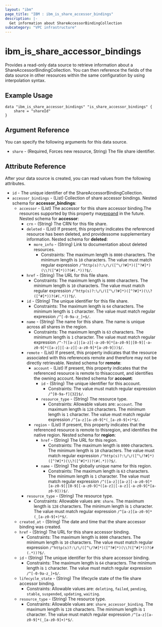 ```yaml
---
layout: "ibm"
page_title: "IBM : ibm_is_share_accessor_bindings"
description: |-
  Get information about ShareAccessorBindingCollection
subcategory: "VPC infrastructure"
---
```


# ibm_is_share_accessor_bindings

Provides a read-only data source to retrieve information about a ShareAccessorBindingCollection. You can then reference the fields of the data source in other resources within the same configuration by using interpolation syntax.

## Example Usage

```hcl
data "ibm_is_share_accessor_bindings" "is_share_accessor_bindings" {
	share = "shareId"
}
```

## Argument Reference

You can specify the following arguments for this data source.

* `share` - (Required, Forces new resource, String) The file share identifier.

## Attribute Reference

After your data source is created, you can read values from the following attributes.

* `id` - The unique identifier of the ShareAccessorBindingCollection.
* `accessor_bindings` - (List) Collection of share accessor bindings.
Nested schema for **accessor_bindings**:
	* `accessor` - (List) The accessor for this share accessor binding.The resources supported by this property may[expand](https://cloud.ibm.com/apidocs/vpc#property-value-expansion) in the future.
	Nested schema for **accessor**:
		* `crn` - (String) The CRN for this file share.
		* `deleted` - (List) If present, this property indicates the referenced resource has been deleted, and providessome supplementary information.
		Nested schema for **deleted**:
			* `more_info` - (String) Link to documentation about deleted resources.
			  * Constraints: The maximum length is `8000` characters. The minimum length is `10` characters. The value must match regular expression `/^http(s)?:\/\/([^\/?#]*)([^?#]*)(\\?([^#]*))?(#(.*))?$/`.
		* `href` - (String) The URL for this file share.
		  * Constraints: The maximum length is `8000` characters. The minimum length is `10` characters. The value must match regular expression `/^http(s)?:\/\/([^\/?#]*)([^?#]*)(\\?([^#]*))?(#(.*))?$/`.
		* `id` - (String) The unique identifier for this file share.
		  * Constraints: The maximum length is `64` characters. The minimum length is `1` character. The value must match regular expression `/^[-0-9a-z_]+$/`.
		* `name` - (String) The name for this share. The name is unique across all shares in the region.
		  * Constraints: The maximum length is `63` characters. The minimum length is `1` character. The value must match regular expression `/^-?([a-z]|[a-z][-a-z0-9]*[a-z0-9]|[0-9][-a-z0-9]*([a-z]|[-a-z][-a-z0-9]*[a-z0-9]))$/`.
		* `remote` - (List) If present, this property indicates that the resource associated with this referenceis remote and therefore may not be directly retrievable.
		Nested schema for **remote**:
			* `account` - (List) If present, this property indicates that the referenced resource is remote to thisaccount, and identifies the owning account.
			Nested schema for **account**:
				* `id` - (String) The unique identifier for this account.
				  * Constraints: The value must match regular expression `/^[0-9a-f]{32}$/`.
				* `resource_type` - (String) The resource type.
				  * Constraints: Allowable values are: `account`. The maximum length is `128` characters. The minimum length is `1` character. The value must match regular expression `/^[a-z][a-z0-9]*(_[a-z0-9]+)*$/`.
			* `region` - (List) If present, this property indicates that the referenced resource is remote to thisregion, and identifies the native region.
			Nested schema for **region**:
				* `href` - (String) The URL for this region.
				  * Constraints: The maximum length is `8000` characters. The minimum length is `10` characters. The value must match regular expression `/^http(s)?:\/\/([^\/?#]*)([^?#]*)(\\?([^#]*))?(#(.*))?$/`.
				* `name` - (String) The globally unique name for this region.
				  * Constraints: The maximum length is `63` characters. The minimum length is `1` character. The value must match regular expression `/^([a-z]|[a-z][-a-z0-9]*[a-z0-9]|[0-9][-a-z0-9]*([a-z]|[-a-z][-a-z0-9]*[a-z0-9]))$/`.
		* `resource_type` - (String) The resource type.
		  * Constraints: Allowable values are: `share`. The maximum length is `128` characters. The minimum length is `1` character. The value must match regular expression `/^[a-z][a-z0-9]*(_[a-z0-9]+)*$/`.
	* `created_at` - (String) The date and time that the share accessor binding was created.
	* `href` - (String) The URL for this share accessor binding.
	  * Constraints: The maximum length is `8000` characters. The minimum length is `10` characters. The value must match regular expression `/^http(s)?:\/\/([^\/?#]*)([^?#]*)(\\?([^#]*))?(#(.*))?$/`.
	* `id` - (String) The unique identifier for this share accessor binding.
	  * Constraints: The maximum length is `64` characters. The minimum length is `1` character. The value must match regular expression `/^[-0-9a-z_]+$/`.
	* `lifecycle_state` - (String) The lifecycle state of the file share accessor binding.
	  * Constraints: Allowable values are: `deleting`, `failed`, `pending`, `stable`, `suspended`, `updating`, `waiting`.
	* `resource_type` - (String) The resource type.
	  * Constraints: Allowable values are: `share_accessor_binding`. The maximum length is `128` characters. The minimum length is `1` character. The value must match regular expression `/^[a-z][a-z0-9]*(_[a-z0-9]+)*$/`.

